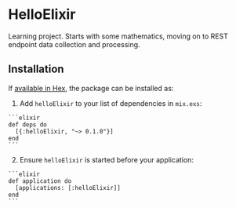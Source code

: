 # HelloElixir

Learning project. 
Starts with some mathematics, moving on to REST endpoint data collection and processing.

## Installation

If [available in Hex](https://hex.pm/docs/publish), the package can be installed as:

  1. Add `helloElixir` to your list of dependencies in `mix.exs`:

    ```elixir
    def deps do
      [{:helloElixir, "~> 0.1.0"}]
    end
    ```

  2. Ensure `helloElixir` is started before your application:

    ```elixir
    def application do
      [applications: [:helloElixir]]
    end
    ```

